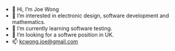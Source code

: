 - 👋 Hi, I’m Joe Wong
- 👀 I’m interested in electronic design, software development and mathematics.
- 🌱 I’m currently learning software testing.
- 🏢 I’m looking for a softwre position in UK.
- 📫 kcwong.joe@gmail.com

<!---
kcwongjoe/kcwongjoe is a ✨ special ✨ repository because its `README.md` (this file) appears on your GitHub profile.
You can click the Preview link to take a look at your changes.
--->
